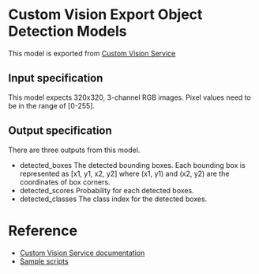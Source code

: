 # Custom Vision Export Object Detection Models
This model is exported from [Custom Vision Service](https://customvision.ai)

## Input specification
This model expects 320x320, 3-channel RGB images. Pixel values need to be in the range of [0-255].

## Output specification
There are three outputs from this model.

* detected_boxes
The detected bounding boxes. Each bounding box is represented as [x1, y1, x2, y2] where (x1, y1) and (x2, y2) are the coordinates of box corners.
* detected_scores
Probability for each detected boxes.
* detected_classes
The class index for the detected boxes.

# Reference
* [Custom Vision Service documentation](https://docs.microsoft.com/en-us/azure/cognitive-services/custom-vision-service/)
* [Sample scripts](https://github.com/Azure-Samples/customvision-export-samples)
